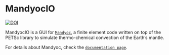 # MandyocIO
[![DOI](https://joss.theoj.org/papers/10.21105/joss.04070)](https://joss.theoj.org/papers/10.21105/joss.04070)


MandyocIO is a GUI for [`Mandyoc`](https://github.com/ggciag/mandyoc), a finite element code written on top of the PETSc library to simulate thermo-chemical convection of the Earth’s mantle.

For details about Mandyoc, check the [`documentation page`](https://ggciag.github.io/mandyoc/). 
